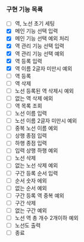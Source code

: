 ### 구현 기능 목록

- [ ] 역, 노선 초기 세팅
- [x] 메인 기능 선택 입력
- [x] 메인 기능 선택 예외 처리
- [x] 역 관리 기능 선택 입력
- [x] 역 관리 기능 선택 예외
- [x] 역 등록 입력
- [x] 역 이름 2글자 미만시 예외
- [ ] 역 등록
- [ ] 역 삭제
- [ ] 노선 등록된 역 삭제시 예외
- [ ] 없는 역 삭제 에외
- [ ] 역 목록 조회
- [ ] 노선 이름 입력
- [ ] 노선 이름 2글자 미만시 예외
- [ ] 중복 노선 이름 예외
- [ ] 상행 종점 입력
- [ ] 하행 종점 입력
- [ ] 입력 상행 하행 예외
- [ ] 노선 삭제
- [ ] 없는 노선 삭제 예외
- [ ] 구간 등록 순서 입력
- [ ] 순서 숫자 에외
- [ ] 없는 순서 예외
- [ ] 구간 등록 역 중복 예외
- [ ] 구간 삭제
- [ ] 없는 구간 예외
- [ ] 노선 역 총 개수 2개이하 예외
- [ ] 노선도 출력
- [ ] 종료
